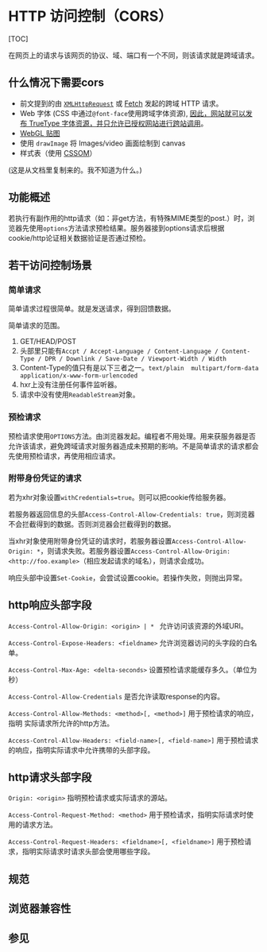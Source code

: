 # HTTP 访问控制（CORS）

[TOC]

在网页上的请求与该网页的协议、域、端口有一个不同，则该请求就是跨域请求。

## 什么情况下需要cors

- 前文提到的由 [`XMLHttpRequest`](https://developer.mozilla.org/zh-CN/docs/Web/API/XMLHttpRequest) 或 [Fetch](https://developer.mozilla.org/en-US/docs/Web/API/Fetch_API) 发起的跨域 HTTP 请求。
- Web 字体 (CSS 中通过` @font-face `使用跨域字体资源), [因此，网站就可以发布 TrueType 字体资源，并只允许已授权网站进行跨站调用](http://www.webfonts.info/wiki/index.php?title=%40font-face_support_in_Firefox)。
- [WebGL 贴图](https://developer.mozilla.org/zh-CN/docs/Web/API/WebGL_API/Tutorial/Using_textures_in_WebGL)
- 使用 `drawImage` 将 Images/video 画面绘制到 canvas
- 样式表（使用 [CSSOM](https://developer.mozilla.org/en-US/docs/Web/CSS/CSSOM_View)）

(这是从文档里复制来的。我不知道为什么。)

## 功能概述

若执行有副作用的http请求（如：非get方法，有特殊MIME类型的post.）时，浏览器先使用`options`方法请求预检结果。服务器接到options请求后根据cookie/http论证相关数据验证是否通过预检。

## 若干访问控制场景

### 简单请求

简单请求过程很简单。就是发送请求，得到回馈数据。

简单请求的范围。

1. GET/HEAD/POST
2. 头部里只能有`Accpt / Accept-Language / Content-Language / Content-Type / DPR / Downlink / Save-Date / Viewport-Width / Width`
3. Content-Type的值只有是以下三者之一。`text/plain  multipart/form-data  application/x-www-form-urlencoded`
4. hxr上没有注册任何事件监听器。
5. 请求中没有使用`ReadableStream`对象。

### 预检请求

预检请求使用`OPTIONS`方法。由浏览器发起。编程者不用处理。用来获服务器是否允许该请求，避免跨域请求对服务器造成未预期的影响。不是简单请求的请求都会先使用预检请求，再使用相应请求。

### 附带身份凭证的请求

若为xhr对象设置`withCredentials=true`。则可以把cookie传给服务器。

若服务器返回信息的头部`Access-Control-Allow-Credentials: true`，则浏览器不会拦截得到的数据。否则浏览器会拦截得到的数据。

当xhr对象使用附带身份凭证的请求时，若服务器设置`Access-Control-Allow-Origin: *`，则请求失败。若服务器设置`Access-Control-Allow-Origin: <http://foo.example>`（相应发起请求的域名），则请求会成功。

响应头部中设置`Set-Cookie`，会尝试设置cookie。若操作失败，则抛出异常。

## http响应头部字段

`Access-Control-Allow-Origin: <origin> | * ` 允许访问该资源的外域URI。

`Access-Control-Expose-Headers: <fieldname>` 允许浏览器访问的头字段的白名单。

`Access-Control-Max-Age: <delta-seconds>` 设置预检请求能缓存多久。（单位为秒）

`Access-Control-Allow-Credentials` 是否允许读取response的内容。

`Access-Control-Allow-Methods: <method>[, <method>]` 用于预检请求的响应，指明 实际请求所允许的http方法。

`Access-Control-Allow-Headers: <field-name>[, <field-name>]` 用于预检请求的响应，指明实际请求中允许携带的头部字段。

## http请求头部字段

`Origin: <origin>` 指明预检请求或实际请求的源站。

`Access-Control-Request-Method: <method>` 用于预检请求，指明实际请求时使用的请求方法。

`Access-Control-Request-Headers: <fieldname>[, <fieldname>]` 用于预检请求，指明实际请求时请求头部会使用哪些字段。

## 规范

## 浏览器兼容性

## 参见

